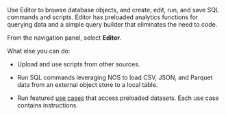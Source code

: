 Use Editor to browse database objects, and create, edit, run, and save SQL commands and scripts. Editor has preloaded analytics functions for querying data and a simple query builder that eliminates the need to code.

From the navigation panel, select **Editor**.

What else you can do:

-   Upload and use scripts from other sources.


-   Run SQL commands leveraging NOS to load CSV, JSON, and Parquet data from an external object store to a local table.


-   Run featured [use cases](iww1680797117120.md) that access preloaded datasets. Each use case contains instructions.


